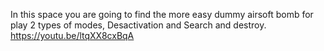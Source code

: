 In this space you are going to find the more easy dummy airsoft bomb for play 2 types of modes, Desactivation and Search and destroy. 
https://youtu.be/ltqXX8cxBqA
